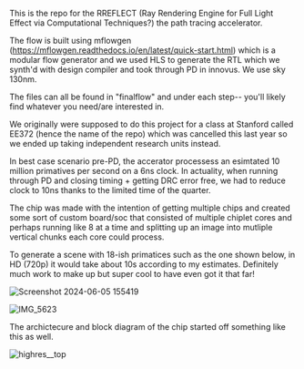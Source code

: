 This is the repo for the RREFLECT (Ray Rendering Engine for Full Light Effect via Computational Techniques?) the path tracing accelerator. 

The flow is built using mflowgen (https://mflowgen.readthedocs.io/en/latest/quick-start.html) which is a modular flow generator and we used HLS to generate the RTL which we synth'd with design compiler and took through PD in innovus. We use sky 130nm.

The files can all be found in "finalflow" and under each step-- you'll likely find whatever you need/are interested in.

We originally were supposed to do this project for a class at Stanford called EE372 (hence the name of the repo) which was cancelled this last year so we ended up taking independent research units instead.

In best case scenario pre-PD, the accerator processess an esimtated 10 million primatives per second on a 6ns clock. In actuality, when running through PD and closing timing + getting DRC error free, we had to reduce clock to 10ns thanks to the limited time of the quarter. 

The chip was made with the intention of getting multiple chips and created some sort of custom board/soc that consisted of multiple chiplet cores and perhaps running like 8 at a time and splitting up an image into mutliple vertical chunks each core could process.

To generate a scene with 18-ish primatices such as the one shown below, in HD (720p) it would take about 10s according to my estimates. Definitely much work to make up but super cool to have even got it that far!

![Screenshot 2024-06-05 155419](https://github.com/user-attachments/assets/455d3773-c339-4651-aba6-c7107fcaf499)

![IMG_5623](https://github.com/user-attachments/assets/97bb9f28-58ec-4393-9fe5-eb2744415b50)

The archictecure and block diagram of the chip started off something like this as well.

![highres__top](https://github.com/user-attachments/assets/9433d253-55d5-4f3f-aa50-c80724ba1f48)

